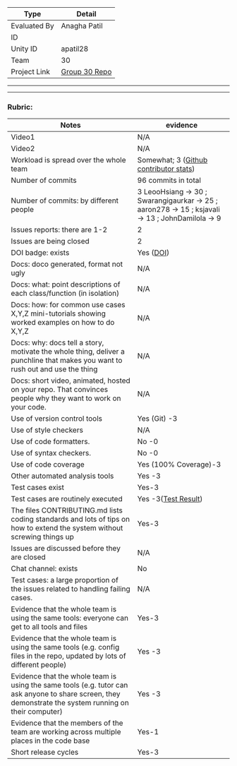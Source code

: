 |Type| Detail|
|--------|-------|
| Evaluated By | Anagha Patil |
| ID |  |
| Unity ID | apatil28 |
| Team | 30 |
| Project Link | [Group 30 Repo](https://github.com/Swarangigaurkar/Group30_Hw2_3_4_5) |

******
******

### Rubric:


|Notes|evidence|
|-----|---------|
|Video1| N/A | 
|Video2| N/A | 
|Workload is spread over the whole team | Somewhat; 3 ([Github contributor stats](https://github.com/Swarangigaurkar/Group30_Hw2_3_4_5/graphs/contributors)) |
|Number of commits| 96 commits in total |
|Number of commits: by different people|3 LeooHsiang -> 30 ; Swarangigaurkar -> 25 ; aaron278 -> 15 ; ksjavali -> 13 ; JohnDamilola -> 9 |
|Issues reports: there are 1-2| 2 |
|Issues are being closed| 2 |
|DOI badge: exists| Yes ([DOI](https://zenodo.org/record/7113667#.Yzez8OzMKu4)) |
|Docs: doco generated, format not ugly | N/A |
|Docs: what: point descriptions of each class/function (in isolation) | N/A |
|Docs: how: for common use cases X,Y,Z mini-tutorials showing worked examples on how to do X,Y,Z| N/A | 
|Docs: why: docs tell a story, motivate the whole thing, deliver a punchline that makes you want to rush out and use the thing| N/A |
|Docs: short video, animated, hosted on your repo. That convinces people why they want to work on your code.| N/A |
|Use of version control tools| Yes (Git) -3|
|Use of style checkers | N/A |
|Use of code formatters. | No -0 |
|Use of syntax checkers. | No -0 |
|Use of code coverage | Yes (100% Coverage)-3 |
|Other automated analysis tools| Yes -3|
|Test cases exist| Yes-3 |
|Test cases are routinely executed| Yes -3([Test Result](https://github.com/Swarangigaurkar/Group30_Hw2_3_4_5/actions))|
|The files CONTRIBUTING.md lists coding standards and lots of tips on how to extend the system without screwing things up| Yes-3 |
|Issues are discussed before they are closed| N/A |
|Chat channel: exists| No |
|Test cases: a large proportion of the issues related to handling failing cases.| N/A |
|Evidence that the whole team is using the same tools: everyone can get to all tools and files| Yes-3 |
|Evidence that the whole team is using the same tools (e.g. config files in the repo, updated by lots of different people)| Yes -3|
|Evidence that the whole team is using the same tools (e.g. tutor can ask anyone to share screen, they demonstrate the system running on their computer)| Yes -3|
|Evidence that the members of the team are working across multiple places in the code base| Yes-1 |
|Short release cycles | Yes-3 |
